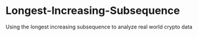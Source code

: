 # Longest-Increasing-Subsequence
Using the longest increasing subsequence to analyze real world crypto data
